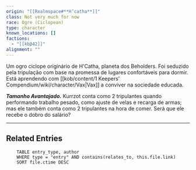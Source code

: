 ```yaml
---
origin: "[[Realmspace#**H’catha**]]"
class: Not very much for now
race: Ogre (Ciclopean)
type: character
known_locations: []
factions:
  - "[[kbβ42]]"
alignment: ""
---
```


Um ogro ciclope originário de H'Catha, planeta dos Beholders. Foi seduzido pela tripulação com base na promessa de lugares confortáveis para dormir. Está aprendendo com [[kob/content/1 Keepers' Compendium/wiki/character/Vax|Vax]] a conviver na sociedade educada.

***Tamanho Avantajado.*** Kurrzot conta como 2 tripulantes quando performando trabalho pesado, como ajuste de velas e recarga de armas; mas ele também conta como 2 tripulantes na hora de comer. Será que ele recebe o dobro do salário?


---

<!-- DYNAMIC:related-entries -->

## Related Entries

```dataview
    TABLE entry_type, author
    WHERE type = "entry" AND contains(relates_to, this.file.link)
    SORT file.ctime DESC
```

<!-- /DYNAMIC -->